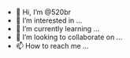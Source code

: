 - 👋 Hi, I’m @520br
- 👀 I’m interested in ...
- 🌱 I’m currently learning ...
- 💞️ I’m looking to collaborate on ...
- 📫 How to reach me ...

<!---
520br/520br is a ✨ special ✨ repository because its `README.md` (this file) appears on your GitHub profile.
You can click the Preview link to take a look at your changes.
--->

